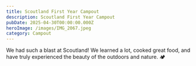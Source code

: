 ```yaml
---
title: Scoutland First Year Campout
description: Scoutland First Year Campout
pubDate: 2025-04-30T00:00:00.000Z
heroImage: /images/IMG_2067.jpeg
category: Campout
---
```


We had such a blast at Scoutland! We learned a lot, cooked great food, and have truly experienced the beauty of the outdoors and nature. 🏕️


